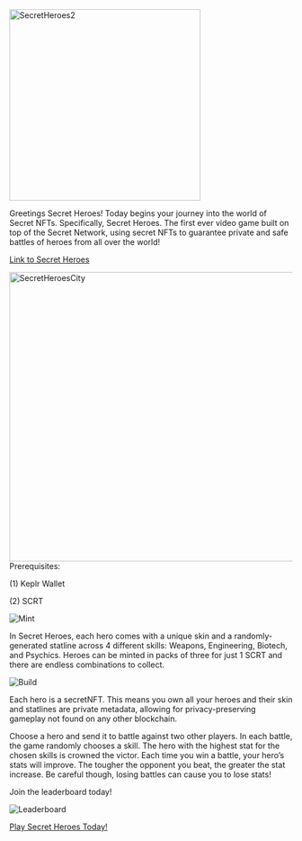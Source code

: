 <img width="340" alt="SecretHeroes2" src="https://user-images.githubusercontent.com/25411371/118671049-c0b8c000-b7bc-11eb-8b97-479bd2062eb4.PNG">

Greetings Secret Heroes! Today begins your journey into the world of Secret NFTs. Specifically, Secret Heroes. The first ever video game built on top of the Secret Network, using secret NFTs to guarantee private and safe battles of heroes from all over the world! 

[Link to Secret Heroes](https://secrethero.es/)

<img width="514" alt="SecretHeroesCity" src="https://user-images.githubusercontent.com/25411371/118672677-0cb83480-b7be-11eb-84cc-73dc1a2e1a1c.PNG">
Prerequisites:

(1) Keplr Wallet

(2) SCRT

![Mint](https://user-images.githubusercontent.com/25411371/118671180-dd54f800-b7bc-11eb-872e-aa98f472a196.PNG)

In Secret Heroes, each hero comes with a unique skin and a randomly-generated statline across 4 different skills: Weapons, Engineering, Biotech, and Psychics. Heroes can be minted in packs of three for just 1 SCRT and there are endless combinations to collect.

![Build](https://user-images.githubusercontent.com/25411371/118671468-1beab280-b7bd-11eb-87da-4ea5e8c41d69.PNG)

Each hero is a secretNFT. This means you own all your heroes and their skin and statlines are private metadata, allowing for privacy-preserving gameplay not found on any other blockchain.

Choose a hero and send it to battle against two other players. In each battle, the game randomly chooses a skill. The hero with the highest stat for the chosen skills is crowned the victor. Each time you win a battle, your hero’s stats will improve. The tougher the opponent you beat, the greater the stat increase. Be careful though, losing battles can cause you to lose stats! 

Join the leaderboard today! 

![Leaderboard](https://user-images.githubusercontent.com/25411371/118671721-55232280-b7bd-11eb-87a1-6bdf3aa3eea4.jpg)

[Play Secret Heroes Today!](https://secrethero.es/)

